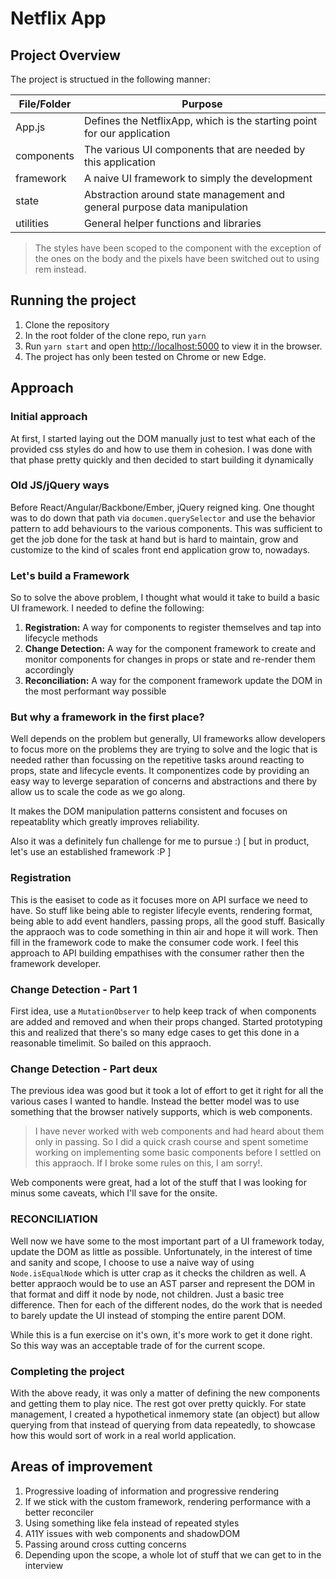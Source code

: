 # Netflix App

## Project Overview

The project is structued in the following manner:

| File/Folder | Purpose                                                                   |
| ----------- | ------------------------------------------------------------------------- |
| App.js      | Defines the NetflixApp, which is the starting point for our application   |
| components  | The various UI components that are needed by this application             |
| framework   | A naive UI framework to simply the development                            |
| state       | Abstraction around state management and general purpose data manipulation |
| utilities   | General helper functions and libraries                                    |

> The styles have been scoped to the component with the exception of the ones on the body and the pixels have been switched out to using rem instead.

## Running the project

1. Clone the repository
2. In the root folder of the clone repo, run `yarn`
3. Run `yarn start` and open [http://localhost:5000](http://localhost:5000) to view it in the browser.
4. The project has only been tested on Chrome or new Edge.

## Approach

### Initial approach

At first, I started laying out the DOM manually just to test what each of the provided css styles do and how to use them in cohesion. I was done with that phase pretty quickly and then decided to start building it dynamically

### Old JS/jQuery ways

Before React/Angular/Backbone/Ember, jQuery reigned king. One thought was to do down that path via `documen.querySelector` and use the behavior pattern to add behaviours to the various components. This was sufficient to get the job done for the task at hand but is hard to maintain, grow and customize to the kind of scales front end application grow to, nowadays.

### Let's build a Framework

So to solve the above problem, I thought what would it take to build a basic UI framework. I needed to define the following:

1. **Registration:** A way for components to register themselves and tap into lifecycle methods
2. **Change Detection:** A way for the component framework to create and monitor components for changes in props or state and re-render them accordingly
3. **Reconciliation:** A way for the component framework update the DOM in the most performant way possible

### But why a framework in the first place?

Well depends on the problem but generally, UI frameworks allow developers to focus more on the problems they are trying to solve and the logic that is needed rather than focussing on the repetitive tasks around reacting to props, state and lifecycle events. It componentizes code by providing an easy way to leverge separation of concerns and abstractions and there by allow us to scale the code as we go along.

It makes the DOM manipulation patterns consistent and focuses on repeatablity which greatly improves reliability.

Also it was a definitely fun challenge for me to pursue :) [ but in product, let's use an established framework :P ]

### Registration

This is the easiset to code as it focuses more on API surface we need to have. So stuff like being able to register lifecyle events, rendering format, being able to add event handlers, passing props, all the good stuff. Basically the appraoch was to code something in thin air and hope it will work. Then fill in the framework code to make the consumer code work. I feel this approach to API building empathises with the consumer rather then the framework developer.

### Change Detection - Part 1

First idea, use a `MutationObserver` to help keep track of when components are added and removed and when their props changed. Started prototyping this and realized that there's so many edge cases to get this done in a reasonable timelimit. So bailed on this appraoch.

### Change Detection - Part deux

The previous idea was good but it took a lot of effort to get it right for all the various cases I wanted to handle. Instead the better model was to use something that the browser natively supports, which is web components.

> I have never worked with web components and had heard about them only in passing. So I did a quick crash course and spent sometime working on implementing some basic components before I settled on this appraoch. If I broke some rules on this, I am sorry!.

Web components were great, had a lot of the stuff that I was looking for minus some caveats, which I'll save for the onsite.

### RECONCILIATION

Well now we have some to the most important part of a UI framework today, update the DOM as little as possible. Unfortunately, in the interest of time and sanity and scope, I choose to use a naive way of using `Node.isEqualNode` which is utter crap as it checks the children as well. A better appraoch would be to use an AST parser and represent the DOM in that format and diff it node by node, not children. Just a basic tree difference. Then for each of the different nodes, do the work that is needed to barely update the UI instead of stomping the entire parent DOM.

While this is a fun exercise on it's own, it's more work to get it done right. So this way was an acceptable trade of for the current scope.

### Completing the project

With the above ready, it was only a matter of defining the new components and getting them to play nice. The rest got over pretty quickly. For state management, I created a hypothetical inmemory state (an object) but allow querying from that instead of querying from data repeatedly, to showcase how this would sort of work in a real world application.

## Areas of improvement

1. Progressive loading of information and progressive rendering
2. If we stick with the custom framework, rendering performance with a better reconciler
3. Using something like fela instead of repeated styles
4. A11Y issues with web components and shadowDOM
5. Passing around cross cutting concerns
6. Depending upon the scope, a whole lot of stuff that we can get to in the interview
